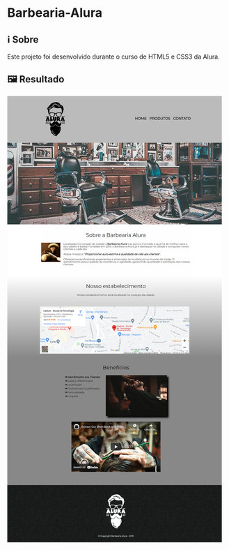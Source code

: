 # Barbearia-Alura

## ℹ️ Sobre

Este projeto foi desenvolvido durante o curso de HTML5 e CSS3 da Alura.

## 🖼️ Resultado
<img align="center" src="https://github.com/Naluisa/Barbearia-Alura/blob/main/imagem_barbearia.png">
